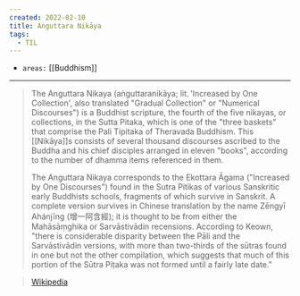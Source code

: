 ```yaml
---
created: 2022-02-10
title: Aṅguttara Nikāya
tags:
  - TIL
---
```


- `areas:` [[Buddhism]]

---

> The Anguttara Nikaya (aṅguttaranikāya; lit. 'Increased by One Collection', also translated "Gradual Collection" or "Numerical Discourses") is a Buddhist scripture, the fourth of the five nikayas, or collections, in the Sutta Pitaka, which is one of the "three baskets" that comprise the Pali Tipitaka of Theravada Buddhism. This [[Nikāya]]s consists of several thousand discourses ascribed to the Buddha and his chief disciples arranged in eleven "books", according to the number of dhamma items referenced in them.
>
> The Anguttara Nikaya corresponds to the Ekottara Āgama ("Increased by One Discourses") found in the Sutra Pitikas of various Sanskritic early Buddhists schools, fragments of which survive in Sanskrit. A complete version survives in Chinese translation by the name Zēngyī Ahánjīng (增一阿含經); it is thought to be from either the Mahāsāṃghika or Sarvāstivādin recensions. According to Keown, "there is considerable disparity between the Pāli and the Sarvāstivādin versions, with more than two-thirds of the sūtras found in one but not the other compilation, which suggests that much of this portion of the Sūtra Piṭaka was not formed until a fairly late date."

> [Wikipedia](https://en.wikipedia.org/wiki/A%E1%B9%85guttara%20Nik%C4%81ya)
